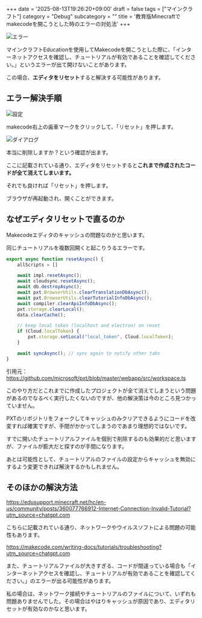 +++
date = '2025-08-13T19:26:20+09:00'
draft = false
tags = ["マインクラフト"]
category = "Debug"
subcategory = ""
title = '教育版Minecraftでmakecodeを開こうとした時のエラーの対処法'
+++

![エラー](/images/10/makecode-error.png)

マインクラフトEducationを使用してMakecodeを開こうとした際に、「インターネットアクセスを確認し、チュートリアルが有効であることを確認してください。」というエラーが出て開けないことがあります。

この場合、**エディタをリセット**すると解決する可能性があります。

## エラー解決手順

![設定](/images/10/settings.png)

makecode右上の歯車マークをクリックして、「リセット」を押します。

![ダイアログ](/images/10/dialog.png)

本当に削除しますか？という確認が出ます。

ここに記載されている通り、エディタをリセットすると**これまで作成されたコードが全て消えてしまいます。**

それでも良ければ「リセット」を押します。

ブラウザが再起動され、開くことができます。


## なぜエディタリセットで直るのか

Makecodeエディタのキャッシュの問題なのかと思います。

同じチュートリアルを複数回開くと起こりうるエラーです。


```typescript
export async function resetAsync() {
    allScripts = []

    await impl.resetAsync();
    await cloudsync.resetAsync();
    await db.destroyAsync();
    await pxt.BrowserUtils.clearTranslationDbAsync();
    await pxt.BrowserUtils.clearTutorialInfoDbAsync();
    await compiler.clearApiInfoDbAsync();
    pxt.storage.clearLocal();
    data.clearCache();

    // keep local token (localhost and electron) on reset
    if (Cloud.localToken) {
        pxt.storage.setLocal("local_token", Cloud.localToken);
    }

    await syncAsync(); // sync again to notify other tabs
}
```
引用元： https://github.com/microsoft/pxt/blob/master/webapp/src/workspace.ts

このやり方だとこれまでに作成したプロジェクトが全て消えてしまうという問題があるのでなるべく実行したくないのですが、他の解決策は今のところ見つかっていません。

PXTのリポジトリをフォークしてキャッシュのみクリアできるようにコードを改変すれば確実ですが、手間がかかってしまうのであまり理想的ではないです。

すでに開いたチュートリアルファイルを個別で削除するのも効果的だと思いますが、ファイルが膨大だと探すのが手間になります。

あとは可能性として、チュートリアルのファイルの設定からキャッシュを無効にするよう変更できれば解決するかもしれません。


## そのほかの解決方法

https://edusupport.minecraft.net/hc/en-us/community/posts/360077766912-Internet-Connection-Invalid-Tutorial?utm_source=chatgpt.com

こちらに記載されている通り、ネットワークやウイルスソフトによる問題の可能性もあります。

https://makecode.com/writing-docs/tutorials/troubleshooting?utm_source=chatgpt.com

また、チュートリアルファイルが大きすぎる、コードが間違っている場合も「インターネットアクセスを確認し、チュートリアルが有効であることを確認してください。」のエラーが出る可能性があります。

私の場合は、ネットワーク接続やチュートリアルのファイルについて、いずれも問題ありませんでした。その場合はやはりキャッシュが原因であり、エディタリセットが有効なのかなと思います。


